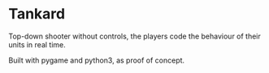 # Tankard
Top-down shooter without controls, the players code the behaviour of their units in real time.

Built with pygame and python3, as proof of concept.
